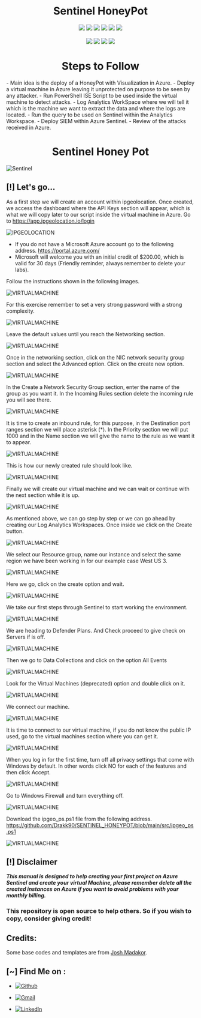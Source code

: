 <h1 align="center">Sentinel HoneyPot</h1>

<p align="center">
  <img src="https://img.shields.io/badge/Version-1.0-green?style=for-the-badge">
  <img src="https://img.shields.io/github/stars/Drakk90/pyphisher?style=for-the-badge&color=orange">
  <img src="https://img.shields.io/github/forks/Drakk90/pyphisher?color=cyan&style=for-the-badge&color=purple">
  <img src="https://img.shields.io/github/watchers/Drakk90/pyphisher?color=cyan&style=for-the-badge&color=purple">
  <img src="https://img.shields.io/github/issues/Drakk90/pyphisher?color=red&style=for-the-badge">
  <img src="https://img.shields.io/github/license/Drakk90/pyphisher?style=for-the-badge&color=blue">
<br>
<br>
  <img src="https://img.shields.io/badge/Author-Drakk90-purple?style=flat-square">
  <img src="https://img.shields.io/badge/Open%20Source-Yes-cyan?style=flat-square">
  <img src="https://img.shields.io/badge/Made%20in-Guatemala-green?colorA=%23ff0000&colorB=%23017e40&style=flat-square">
  <img src="https://img.shields.io/badge/Written%20in-PowerShell-blue?style=flat-square">
</p>


<h1 align="center">Steps to Follow</h1>
 - Main idea is the deploy of a HoneyPot with Visualization in Azure. 
 - Deploy a virtual machine in Azure leaving it unprotected on purpose to be seen by any attacker.
 - Run PowerShell ISE Script to be used inside the virtual machine to detect attacks.
 - Log Analytics WorkSpace where we will tell it which is the machine we want to extract the data and where the logs are located.
 - Run the query to be used on Sentinel within the Analytics Workspace.
 - Deploy SIEM within Azure Sentinel.
 - Review of the attacks received in Azure.


<h1 align="center">Sentinel Honey Pot</h1>

![Sentinel](https://raw.githubusercontent.com/Drakk90/SENTINEL_HONEYPOT/main/images/Sentinel.svg)


## [!] Let's go...
As a first step we will create an account within ipgeolocation. Once created, we access the dashboard where the API Keys section will appear, which is what we will copy later to our script inside the virtual machine in Azure.
Go to https://app.ipgeolocation.io/login

![IPGEOLOCATION](https://raw.githubusercontent.com/Drakk90/SENTINEL_HONEYPOT/main/images/image01.jpg)

 - If you do not have a Microsoft Azure account go to the following address. https://portal.azure.com/
 - Microsoft will welcome you with an initial credit of $200.00, which is valid for 30 days (Friendly reminder, always remember to delete your labs).

Follow the instructions shown in the following images.

![VIRTUALMACHINE](https://raw.githubusercontent.com/Drakk90/SENTINEL_HONEYPOT/main/images/image02.jpg)

For this exercise remember to set a very strong password with a strong complexity.

![VIRTUALMACHINE](https://raw.githubusercontent.com/Drakk90/SENTINEL_HONEYPOT/main/images/image03.jpg)

Leave the default values until you reach the Networking section.

![VIRTUALMACHINE](https://raw.githubusercontent.com/Drakk90/SENTINEL_HONEYPOT/main/images/image04.jpg)

Once in the networking section, click on the NIC network security group section and select the Advanced option. Click on the create new option.

![VIRTUALMACHINE](https://raw.githubusercontent.com/Drakk90/SENTINEL_HONEYPOT/main/images/image05.jpg)

In the Create a Network Security Group section, enter the name of the group as you want it. In the Incoming Rules section delete the incoming rule you will see there.

![VIRTUALMACHINE](https://raw.githubusercontent.com/Drakk90/SENTINEL_HONEYPOT/main/images/image06.jpg)

It is time to create an inbound rule, for this purpose, in the Destination port ranges section we will place asterisk (*). In the Priority section we will put 1000 and in the Name section we will give the name to the rule as we want it to appear.

![VIRTUALMACHINE](https://raw.githubusercontent.com/Drakk90/SENTINEL_HONEYPOT/main/images/image07.jpg)

This is how our newly created rule should look like.

![VIRTUALMACHINE](https://raw.githubusercontent.com/Drakk90/SENTINEL_HONEYPOT/main/images/image08.jpg)

Finally we will create our virtual machine and we can wait or continue with the next section while it is up.

![VIRTUALMACHINE](https://raw.githubusercontent.com/Drakk90/SENTINEL_HONEYPOT/main/images/image09.jpg)

As mentioned above, we can go step by step or we can go ahead by creating our Log Analytics Workspaces. Once inside we click on the Create button.

![VIRTUALMACHINE](https://raw.githubusercontent.com/Drakk90/SENTINEL_HONEYPOT/main/images/image10.jpg)

We select our Resource group, name our instance and select the same region we have been working in for our example case West US 3.

![VIRTUALMACHINE](https://raw.githubusercontent.com/Drakk90/SENTINEL_HONEYPOT/main/images/image11.jpg)

Here we go, click on the create option and wait.

![VIRTUALMACHINE](https://raw.githubusercontent.com/Drakk90/SENTINEL_HONEYPOT/main/images/image12.jpg)

We take our first steps through Sentinel to start working the environment.

![VIRTUALMACHINE](https://raw.githubusercontent.com/Drakk90/SENTINEL_HONEYPOT/main/images/image13.jpg)

We are heading to Defender Plans. And Check proceed to give check on Servers if is off.

![VIRTUALMACHINE](https://raw.githubusercontent.com/Drakk90/SENTINEL_HONEYPOT/main/images/image14.jpg)

Then we go to Data Collections and click on the option All Events

![VIRTUALMACHINE](https://raw.githubusercontent.com/Drakk90/SENTINEL_HONEYPOT/main/images/image15.jpg)

Look for the Virtual Machines (deprecated) option and double click on it.

![VIRTUALMACHINE](https://raw.githubusercontent.com/Drakk90/SENTINEL_HONEYPOT/main/images/image16.jpg)

We connect our machine.

![VIRTUALMACHINE](https://raw.githubusercontent.com/Drakk90/SENTINEL_HONEYPOT/main/images/image17.jpg)

It is time to connect to our virtual machine, if you do not know the public IP used, go to the virtual machines section where you can get it.

![VIRTUALMACHINE](https://raw.githubusercontent.com/Drakk90/SENTINEL_HONEYPOT/main/images/image18.jpg)

When you log in for the first time, turn off all privacy settings that come with Windows by default. In other words click NO for each of the features and then click Accept.

![VIRTUALMACHINE](https://raw.githubusercontent.com/Drakk90/SENTINEL_HONEYPOT/main/images/image19.jpg)

Go to Windows Firewall and turn everything off.

![VIRTUALMACHINE](https://raw.githubusercontent.com/Drakk90/SENTINEL_HONEYPOT/main/images/image20.jpg)

Download the ipgeo_ps.ps1 file from the following address.  https://github.com/Drakk90/SENTINEL_HONEYPOT/blob/main/src/ipgeo_ps.ps1

![VIRTUALMACHINE](https://raw.githubusercontent.com/Drakk90/SENTINEL_HONEYPOT/main/images/image20.jpg)




## [!] Disclaimer
***This manual is designed to help creating your first project on Azure Sentinel and create your virtual Machine, please remember delete all the created instances on Azure if you want to avoid problems with your monthly billing.***

### This repository is open source to help others. So if you wish to copy, consider giving credit!

## Credits:
Some base codes and templates are from [Josh Madakor](https://github.com/joshmadakor1).

## [~] Find Me on :

- [![Github](https://img.shields.io/badge/Github-Drakk90-purple?style=for-the-badge&logo=github)](https://github.com/Drakk90)

- [![Gmail](https://img.shields.io/badge/Gmail-Drakk90-green?style=for-the-badge&logo=gmail)](mailto:erecinos@gmail.com)

- [![LinkedIn](https://img.shields.io/badge/LinkedIn-Drakk90-blue?style=for-the-badge&logo=linkedin)](https://www.linkedin.com/in/eduardo-recinos)
